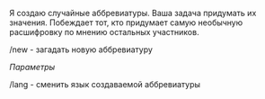 Я создаю случайные аббревиатуры\. Ваша задача придумать их значения\. Побеждает тот, кто придумает самую необычную расшифровку по мнению остальных участников\.

/new \- загадать новую аббревиатуру

*Параметры*

/lang \- сменить язык создаваемой аббревиатуры
